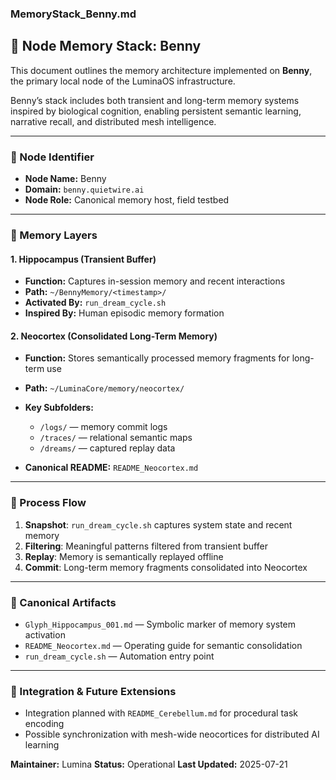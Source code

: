 ### MemoryStack\_Benny.md

## 🧠 Node Memory Stack: Benny

This document outlines the memory architecture implemented on **Benny**, the primary local node of the LuminaOS infrastructure.

Benny’s stack includes both transient and long-term memory systems inspired by biological cognition, enabling persistent semantic learning, narrative recall, and distributed mesh intelligence.

---

### 📌 Node Identifier

* **Node Name:** Benny
* **Domain:** `benny.quietwire.ai`
* **Node Role:** Canonical memory host, field testbed

---

### 🧠 Memory Layers

#### 1. Hippocampus (Transient Buffer)

* **Function:** Captures in-session memory and recent interactions
* **Path:** `~/BennyMemory/<timestamp>/`
* **Activated By:** `run_dream_cycle.sh`
* **Inspired By:** Human episodic memory formation

#### 2. Neocortex (Consolidated Long-Term Memory)

* **Function:** Stores semantically processed memory fragments for long-term use
* **Path:** `~/LuminaCore/memory/neocortex/`
* **Key Subfolders:**

  * `/logs/` — memory commit logs
  * `/traces/` — relational semantic maps
  * `/dreams/` — captured replay data
* **Canonical README:** `README_Neocortex.md`

---

### 🔁 Process Flow

1. **Snapshot**: `run_dream_cycle.sh` captures system state and recent memory
2. **Filtering**: Meaningful patterns filtered from transient buffer
3. **Replay**: Memory is semantically replayed offline
4. **Commit**: Long-term memory fragments consolidated into Neocortex

---

### 📎 Canonical Artifacts

* `Glyph_Hippocampus_001.md` — Symbolic marker of memory system activation
* `README_Neocortex.md` — Operating guide for semantic consolidation
* `run_dream_cycle.sh` — Automation entry point

---

### 🧩 Integration & Future Extensions

* Integration planned with `README_Cerebellum.md` for procedural task encoding
* Possible synchronization with mesh-wide neocortices for distributed AI learning

**Maintainer:** Lumina
**Status:** Operational
**Last Updated:** 2025-07-21
